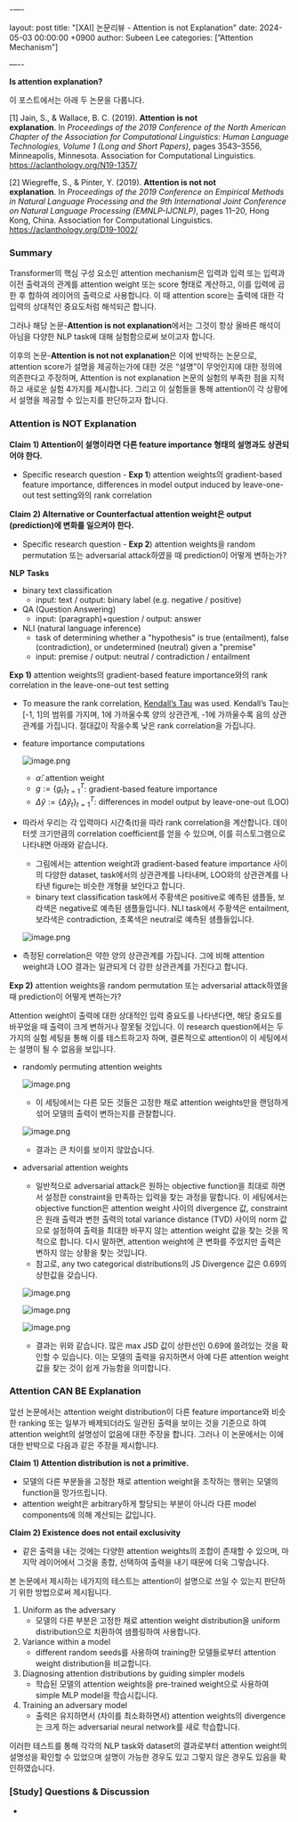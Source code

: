 -—-

layout: post
title: "[XAI] 논문리뷰 - Attention is not Explanation"
date: 2024-05-03 00:00:00 +0900
author: Subeen Lee
categories: [”Attention Mechanism”]

—--

**Is attention explanation?**

이 포스트에서는 아래 두 논문을 다룹니다.

[1] Jain, S., & Wallace, B. C. (2019). **Attention is not explanation**. In *Proceedings of the 2019 Conference of the North American Chapter of the Association for Computational Linguistics: Human Language Technologies, Volume 1 (Long and Short Papers)*, pages 3543–3556, Minneapolis, Minnesota. Association for Computational Linguistics. https://aclanthology.org/N19-1357/

[2] Wiegreffe, S., & Pinter, Y. (2019). **Attention is not not explanation**. In *Proceedings of the 2019 Conference on Empirical Methods in Natural Language Processing and the 9th International Joint Conference on Natural Language Processing (EMNLP-IJCNLP)*, pages 11–20, Hong Kong, China. Association for Computational Linguistics. https://aclanthology.org/D19-1002/

### Summary

Transformer의 핵심 구성 요소인 attention mechanism은 입력과 입력 또는 입력과 이전 출력과의 관계를 attention weight 또는 score 형태로 계산하고, 이를 입력에 곱한 후 합하여 레이어의 출력으로 사용합니다. 이 때 attention score는 출력에 대한 각 입력의 상대적인 중요도처럼 해석되곤 합니다.

그러나 해당 논문-**Attention is not explanation**에서는 그것이 항상 올바른 해석이 아님을 다양한 NLP task에 대해 실험함으로써 보이고자 합니다.

이후의 논문-**Attention is not not explanation**은 이에 반박하는 논문으로, attention score가 설명을 제공하는가에 대한 것은 “설명”이 무엇인지에 대한 정의에 의존한다고 주장하며, Attention is not explanation 논문의 실험의 부족한 점을 지적하고 새로운 실험 4가지를 제시합니다. 그리고 이 실험들을 통해 attention이 각 상황에서 설명을 제공할 수 있는지를 판단하고자 합니다.

### Attention is NOT Explanation

**Claim 1) Attention이 설명이라면 다른 feature importance 형태의 설명과도 상관되어야 한다.**

- Specific research question - **Exp 1**) attention weights의 gradient-based feature importance, differences in model output induced by leave-one-out test setting와의 rank correlation

**Claim 2) Alternative or Counterfactual attention weight은 output (prediction)에 변화를 일으켜야 한다.**

- Specific research question - **Exp 2**) attention weights을 random permutation 또는 adversarial attack하였을 때 prediction이 어떻게 변하는가?

**NLP Tasks**

- binary text classification
    - input: text / output: binary label (e.g. negative / positive)
- QA (Question Answering)
    - input: (paragraph)+question / output: answer
- NLI (natural language inference)
    - task of determining whether a "hypothesis" is true (entailment), false (contradiction), or undetermined (neutral) given a "premise"
    - input: premise / output: neutral / contradiction / entailment
    

**Exp 1)** attention weights의 gradient-based feature importance와의 rank correlation in the leave-one-out test setting

- To measure the rank correlation, [Kendall’s Tau](https://en.wikipedia.org/wiki/Kendall_rank_correlation_coefficient) was used. Kendall’s Tau는 [-1, 1]의 범위를 가지며, 1에 가까울수록 양의 상관관계, -1에 가까울수록 음의 상관관계를 가집니다. 절대값이 작을수록 낮은 rank correlation을 가집니다.
- feature importance computations
    
    ![image.png](2024-05-03-Attention_Explanations%20fabee195ccac43adb6e165e0937dc162/image.png)
    
    - $\hat\alpha$: attention weight
    - $g:=\{g_t\}_{t=1}^T$: gradient-based feature importance
    - $\Delta\hat y:=\{\Delta \hat y_t\}_{t=1}^T$: differences in model output by leave-one-out (LOO)
- 따라서 우리는 각 입력마다 시간축(t)을 따라 rank correlation을 계산합니다. 데이터셋 크기만큼의 correlation coefficient를 얻을 수 있으며, 이를 히스토그램으로 나타내면 아래와 같습니다.
    - 그림에서는 attention weight과 gradient-based feature importance 사이의 다양한 dataset, task에서의 상관관계를 나타내며, LOO와의 상관관계를 나타낸 figure는 비슷한 개형을 보인다고 합니다.
    - binary text classification task에서 주황색은 positive로 예측된 샘플들, 보라색은 negative로 예측된 샘플들입니다. NLI task에서 주황색은 entailment, 보라색은 contradiction, 초록색은 neutral로 예측된 샘플들입니다.
    
    ![image.png](2024-05-03-Attention_Explanations%20fabee195ccac43adb6e165e0937dc162/image%201.png)
    
- 측정된 correlation은 약한 양의 상관관계를 가집니다. 그에 비해 attention weight과 LOO 결과는 일관되게 더 강한 상관관계를 가진다고 합니다.

**Exp 2)** attention weights을 random permutation 또는 adversarial attack하였을 때 prediction이 어떻게 변하는가?

Attention weight이 출력에 대한 상대적인 입력 중요도를 나타낸다면, 해당 중요도를 바꾸었을 때 출력이 크게 변하거나 잘못될 것입니다. 이 research question에서는 두 가지의 실험 세팅을 통해 이를 테스트하고자 하며, 결론적으로 attention이 이 세팅에서는 설명이 될 수 없음을 보입니다.

- randomly permuting attention weights
    
    ![image.png](2024-05-03-Attention_Explanations%20fabee195ccac43adb6e165e0937dc162/image%202.png)
    
    - 이 세팅에서는 다른 모든 것들은 고정한 채로 attention weights만을 랜덤하게 섞어 모델의 출력이 변하는지를 관찰합니다.
    
    ![image.png](2024-05-03-Attention_Explanations%20fabee195ccac43adb6e165e0937dc162/image%203.png)
    
    - 결과는 큰 차이를 보이지 않았습니다.
- adversarial attention weights
    - 일반적으로 adversarial attack은 원하는 objective function을 최대로 하면서 설정한 constraint을 만족하는 입력을 찾는 과정을 말합니다. 이 세팅에서는 objective function은 attention weight 사이의 divergence 값, constraint은 원래 출력과 변한 출력의 total variance distance (TVD) 사이의 norm 값으로 설정하여 출력을 최대한 바꾸지 않는 attention weight 값을 찾는 것을 목적으로 합니다. 다시 말하면, attention weight에 큰 변화를 주었지만 출력은 변하지 않는 상황을 찾는 것입니다.
    - 참고로, any two categorical distributions의 JS Divergence 값은 0.69의 상한값을 갖습니다.
    
    ![image.png](2024-05-03-Attention_Explanations%20fabee195ccac43adb6e165e0937dc162/image%204.png)
    
    ![image.png](2024-05-03-Attention_Explanations%20fabee195ccac43adb6e165e0937dc162/image%205.png)
    
    ![image.png](2024-05-03-Attention_Explanations%20fabee195ccac43adb6e165e0937dc162/image%206.png)
    
    - 결과는 위와 같습니다. 많은 max JSD 값이 상한선인 0.69에 쏠려있는 것을 확인할 수 있습니다. 이는 모델의 출력을 유지하면서 아예 다른 attention weight 값을 찾는 것이 쉽게 가능함을 의미합니다.
    

### Attention CAN BE Explanation

앞선 논문에서는 attention weight distribution이 다른 feature importance와 비슷한 ranking 또는 일부가 배제되더라도 일관된 출력을 보이는 것을 기준으로 하여 attention weight의 설명성이 없음에 대한 주장을 합니다. 그러나 이 논문에서는 이에 대한 반박으로 다음과 같은 주장을 제시합니다.

**Claim 1) Attention distribution is not a primitive.**

- 모델의 다른 부분들을 고정한 채로 attention weight을 조작하는 행위는 모델의 function을 망가뜨립니다.
- attention weight은 arbitrary하게 할당되는 부분이 아니라 다른 model components에 의해 계산되는 값입니다.

**Claim 2) Existence does not entail exclusivity**

- 같은 출력을 내는 것에는 다양한 attention weights의 조합이 존재할 수 있으며, 마지막 레이어에서 그것을 종합, 선택하여 출력을 내기 때문에 더욱 그렇습니다.

본 논문에서 제시하는 네가지의 테스트는 attention이 설명으로 쓰일 수 있는지 판단하기 위한 방법으로써 제시됩니다.

1. Uniform as the adversary
    - 모델의 다른 부분은 고정한 채로 attention weight distribution을 uniform distribution으로 치환하여 샘플링하여 사용합니다.
2. Variance within a model
    - different random seeds를 사용하여 training한 모델들로부터 attention weight distribution을 비교합니다.
3. Diagnosing attention distributions by guiding simpler models
    - 학습된 모델의 attention weights을 pre-trained weight으로 사용하여 simple MLP model을 학습시킵니다.
4. Training an adversary model
    - 출력은 유지하면서 (차이를 최소화하면서) attention weights의 divergence는 크게 하는 adversarial neural network를 새로 학습합니다.

이러한 테스트를 통해 각각의 NLP task와 dataset의 결과로부터 attention weight의 설명성을 확인할 수 있었으며 설명이 가능한 경우도 있고 그렇지 않은 경우도 있음을 확인하였습니다.

### [Study] Questions & Discussion

-